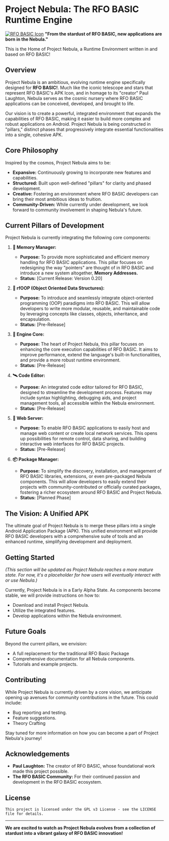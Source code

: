 # Project Nebula: The RFO BASIC Runtime Engine

[![RFO BASIC Icon](https://rfobasic.miraheze.org/w/images/1/19/Rfo-basic-logo.png)](https://rfobasic.miraheze.org/wiki/Main_Page) **"From the stardust of RFO BASIC, new applications are born in the Nebula."**

This is the Home of Project Nebula, a Runtime Environment written in and based on RFO BASIC! 

## Overview

Project Nebula is an ambitious, evolving runtime engine specifically designed for **RFO BASIC!**. Much like the iconic telescope and stars that represent RFO BASIC's APK Icon, and in homage to its "creator" Paul Laughton, Nebula serves as the cosmic nursery where RFO BASIC applications can be conceived, developed, and brought to life.

Our vision is to create a powerful, integrated environment that expands the capabilities of RFO BASIC, making it easier to build more complex and robust applications on Android. Project Nebula is being constructed in "pillars," distinct phases that progressively integrate essential functionalities into a single, cohesive APK.

## Core Philosophy

Inspired by the cosmos, Project Nebula aims to be:

* **Expansive:** Continuously growing to incorporate new features and capabilities.
* **Structured:** Built upon well-defined "pillars" for clarity and phased development.
* **Creative:** Fostering an environment where RFO BASIC developers can bring their most ambitious ideas to fruition.
* **Community-Driven:** While currently under development, we look forward to community involvement in shaping Nebula's future.

## Current Pillars of Development

Project Nebula is currently integrating the following core components:

1.  **🌌 Memory Manager:**
    * **Purpose:** To provide more sophisticated and efficient memory handling for RFO BASIC applications. This pillar focuses on redesigning the way "pointers" are thought of in RFO BASIC and introduce a new system altogether, **Memory Addresses.**
    * **Status:** [Current Release: Version 0.20]

2.  **🌠 rfOOP (Object Oriented Data Structures):**
    * **Purpose:** To introduce and seamlessly integrate object-oriented programming (OOP) paradigms into RFO BASIC. This will allow developers to write more modular, reusable, and maintainable code by leveraging concepts like classes, objects, inheritance, and encapsulation.
    * **Status:** [Pre-Release]

3.  **🌟 Engine Core:**
    * **Purpose:** The heart of Project Nebula, this pillar focuses on enhancing the core execution capabilities of RFO BASIC. It aims to improve performance, extend the language's built-in functionalities, and provide a more robust runtime environment.
    * **Status:** [Pre-Release]

4.  **🛰️ Code Editor:**
    * **Purpose:** An integrated code editor tailored for RFO BASIC, designed to streamline the development process. Features may include syntax highlighting, debugging aids, and project management tools, all accessible within the Nebula environment.
    * **Status:** [Pre-Release]

5.  **📡 Web Server:**
    * **Purpose:** To enable RFO BASIC applications to easily host and manage web content or create local network services. This opens up possibilities for remote control, data sharing, and building interactive web interfaces for RFO BASIC projects.
    * **Status:** [Pre-Release]

6.  **📦 Package Manager:**
    * **Purpose:** To simplify the discovery, installation, and management of RFO BASIC libraries, extensions, or even pre-packaged Nebula components. This will allow developers to easily extend their projects with community-contributed or officially curated packages, fostering a richer ecosystem around RFO BASIC and Project Nebula.
    * **Status:** [Planned Phase]

## The Vision: A Unified APK

The ultimate goal of Project Nebula is to merge these pillars into a single Android Application Package (APK). This unified environment will provide RFO BASIC developers with a comprehensive suite of tools and an enhanced runtime, simplifying development and deployment.

## Getting Started

*(This section will be updated as Project Nebula reaches a more mature state. For now, it's a placeholder for how users will eventually interact with or use Nebula.)*

Currently, Project Nebula is in a Early Alpha State. As components become stable, we will provide instructions on how to:

* Download and install Project Nebula.
* Utilize the integrated features.
* Develop applications within the Nebula environment.

## Future Goals

Beyond the current pillars, we envision:

* A full replacement for the traditional RFO Basic Package
* Comprehensive documentation for all Nebula components.
* Tutorials and example projects.

## Contributing

While Project Nebula is currently driven by a core vision, we anticipate opening up avenues for community contributions in the future. This could include:

* Bug reporting and testing.
* Feature suggestions.
* Theory Crafting

Stay tuned for more information on how you can become a part of Project Nebula's journey!

## Acknowledgements

* **Paul Laughton:** The creator of RFO BASIC, whose foundational work made this project possible.
* **The RFO BASIC Community:** For their continued passion and development in the RFO BASIC ecosystem.

## License

`This project is licensed under the GPL v3 License - see the LICENSE file for details.`

---

**We are excited to watch as Project Nebula evolves from a collection of stardust into a vibrant galaxy of RFO BASIC innovation!**
